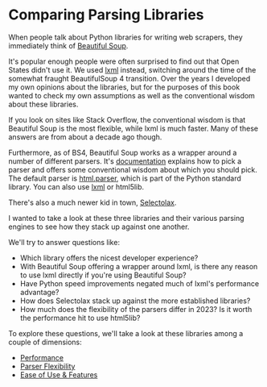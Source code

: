 # Comparing Parsing Libraries

When people talk about Python libraries for writing
web scrapers, they immediately think of [Beautiful Soup](https://www.crummy.com/software/BeautifulSoup/).

It's popular enough people were often surprised to find out that Open States didn't use it. We used [lxml](http://lxml.de/) instead, switching around the time of the somewhat fraught BeautifulSoup 4 transition. Over the years I developed my own opinions about the libraries, but for the purposes of this book wanted to check my own assumptions as well as the conventional wisdom about these libraries.

If you look on sites like Stack Overflow, the conventional wisdom is that Beautiful Soup is the most flexible, while lxml is much faster. Many of these answers are from about a decade ago though.

Furthermore, as of BS4, Beautiful Soup works as a wrapper around a number of different parsers. It's [documentation](https://www.crummy.com/software/BeautifulSoup/bs4/doc/#installing-a-parser) explains how to pick a parser and offers some conventional wisdom about which you should pick. The default parser is [html.parser](https://docs.python.org/3/library/html.parser.html), which is part of the Python standard library. You can also use [lxml](http://lxml.de/) or html5lib.

There's also a much newer kid in town, [Selectolax](https://github.com/rushter/selectolax).

I wanted to take a look at these three libraries and their various parsing engines to see how they stack up against one another.

We'll try to answer questions like:

* Which library offers the nicest developer experience?
* With Beautiful Soup offering a wrapper around lxml, is there any reason to use lxml directly if you're using Beautiful Soup?
* Have Python speed improvements negated much of lxml's performance advantage?
* How does Selectolax stack up against the more established libraries?
* How much does the flexibility of the parsers differ in 2023? Is it worth the performance hit to use html5lib?

To explore these questions, we'll take a look at these libraries among a couple of dimensions:

* [Performance](./performance.md)
* [Parser Flexibility](./bad_html.md)
* [Ease of Use & Features](./features.md)